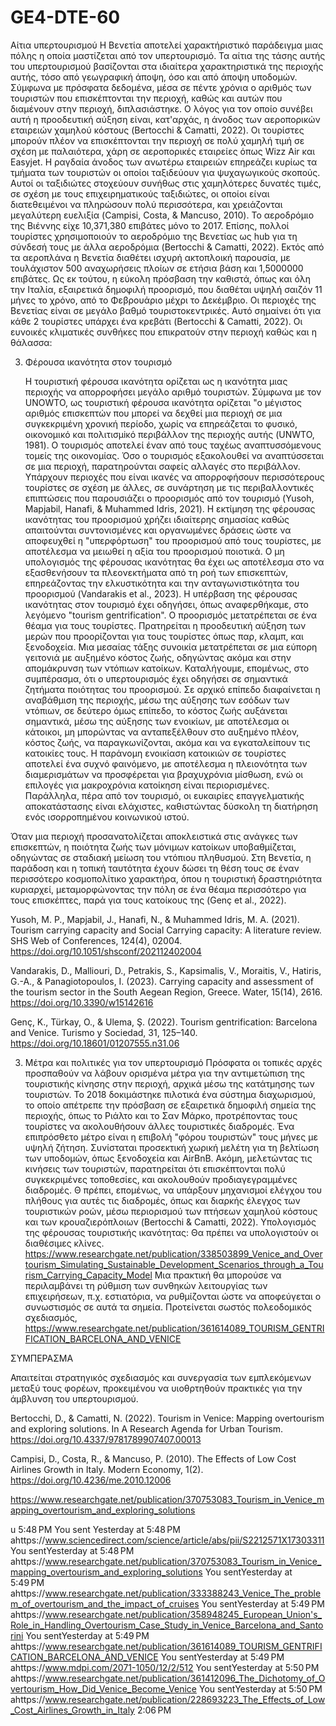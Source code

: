# GE4-DTE-60

Αίτια υπερτουρισμού
  Η Βενετία αποτελεί χαρακτήριστικό παράδειγμα μιας πόλης η οποία μαστίζεται από τον υπερτουρισμό. Τα αίτια της τάσης αυτής του υπερτουρισμού βασίζονται στα ιδιαίτερα χαρακτηριστικά της περιοχής αυτής, τόσο από γεωγραφική άποψη, όσο και από άποψη υποδομών. Σύμφωνα με πρόσφατα δεδομένα, μέσα σε πέντε χρόνια ο αριθμός των τουριστών που επισκέπτονται την περιοχή, καθώς και αυτών που διαμένουν στην περιοχή, διπλασιάστηκε. Ο λόγος για τον οποίο συνέβει αυτή η προοδευτική αύξηση είναι, κατ'αρχάς, η άνοδος των αεροπορικών εταιρειών χαμηλού κόστους (Bertocchi & Camatti, 2022). Οι τουρίστες μπορούν πλέον να επισκέπτονται την περιοχή σε πολύ χαμηλή τιμή σε σχέση με παλαιότερα, χάρη σε αεροπορικές εταιρείες όπως Wizz Air και Easyjet. Η ραγδαία άνοδος των ανωτέρω εταιρειών επηρεάζει κυρίως τα τμήματα των τουριστών οι οποίοι ταξιδεύουν για ψυχαγωγικούς σκοπούς. Αυτοί οι ταξιδιώτες στοχεύουν συνήθως στις χαμηλότερες δυνατές τιμές, σε σχέση με τους επιχειρηματικούς ταξιδιώτες, οι οποίοι είναι διατεθειμένοι να πληρώσουν πολύ περισσότερα, και χρειάζονται μεγαλύτερη ευελιξία (Campisi, Costa, & Mancuso, 2010). Το αεροδρόμιο της Βιέννης είχε 10,371,380 επιβάτες μόνο το 2017. Επίσης, πολλοί τουρίστες χρησιμοποιούν το αεροδρόμιο της Βενετίας ως hub για τη σύνδεσή τους με άλλα αεροδρόμια (Bertocchi & Camatti, 2022).
  Εκτός από τα αεροπλάνα η Βενετία διαθέτει ισχυρή ακτοπλοική παρουσία, με τουλάχιστον 500 αναχωρήσεις πλοίων σε ετήσια βάση και 1,5000000 επιβάτες. Ως εκ τούτου, η εύκολη πρόσβαση την καθιστά, όπως και όλη την Ιταλία, εξαιρετικά δημοφιλή προορισμό, που διαθέται υψηλή σαιζόν 11 μήνες το χρόνο, από το Φεβρουάριο μέχρι το Δεκέμβριο. Οι περιοχές της Βενετίας είναι σε μεγάλο βαθμό τουριστοκεντρικές. Αυτό σημαίνει ότι για κάθε 2 τουρίστες υπάρχει ένα κρεβάτι (Bertocchi & Camatti, 2022).
  Οι ευνοικές κλιματικές συνθήκες που επικρατούν στην περιοχή καθώς και η θάλασσα:


3. Φέρουσα ικανότητα στον τουρισμό

    Η τουριστική φέρουσα ικανότητα ορίζεται ως η ικανότητα μιας περιοχής να απορροφήσει μεγάλο αριθμό τουριστών. Σύμφωνα με τον UNOWTO, ως τουριστική φέρουσα ικανότητα ορίζεται "ο μέγιστος αριθμός επισκεπτών που μπορεί να δεχθεί μια περιοχή σε μια συγκεκριμένη χρονική περίοδο, χωρίς να επηρεάζεται το φυσικό, οικονομικό και πολιτισμiκό περιβάλλον της περιοχής αυτής (UNWTO, 1981). Ο τουρισμός αποτελεί έναν από τους ταχέως αναπτυσσόμενους τομείς της οικονομίας. Όσο ο τουρισμός εξακολουθεί να αναπτύσσεται σε μια περιοχή, παρατηρούνται σαφείς αλλαγές στο περιβάλλον. Υπάρχουν περιοχές που είναι ικανές να απορροφήσουν περισσότερους τουρίστες σε σχέση με άλλες, σε συνάρτηση με τις περιβαλλοντικές επιπτώσεις που παρουσιάζει ο προορισμός από τον τουρισμό (Yusoh, Mapjabil, Hanafi, & Muhammed Idris, 2021). Η εκτίμηση της φέρουσας ικανότητας του προορισμού χρήζει ιδιαίτερης σημασίας καθώς απαιτούνται συντονισμένες και οργανωμένες δράσεις ώστε να αποφευχθεί η "υπερφόρτωση" του προορισμού από τους τουρίστες, με αποτέλεσμα να μειωθεί η αξία του προορισμού ποιοτικά. Ο μη υπολογισμός της φέρουσας ικανότητας θα έχει ως αποτέλεσμα στο να εξασθενήσουν τα πλεονεκτήματα από τη ροή των επισκεπτών, επηρεάζοντας την ελκυστικότητα και την ανταγωνιστικότητα του προορισμού (Vandarakis et al., 2023).
   Η υπέρβαση της φέρουσας ικανότητας στον τουρισμό έχει οδηγήσει, όπως αναφερθήκαμε, στο λεγόμενο "tourism gentrification". Ο προορισμός μετατρέπεται σε ένα θέαμα για τους τουρίστες. Πρατηρείται η προοδευτική αύξηση των μερών που προορίζονται για τους τουρίστες όπως παρ, κλαμπ, και ξενοδοχεία. Μια μεσαίας τάξης συνοικία μετατρέπεται σε μια εύπορη γειτονιά με αυξημένο κόστος ζωής, οδηγώντας ακόμα και στην απομάκρυνση των ντόπιων κατοίκων. Καταλήγουμε, επομένως, στο συμπέρασμα, ότι ο υπερτουρισμός έχει οδηγήσει σε σημαντικά ζητήματα ποιότητας του προορισμού. Σε αρχικό επίπεδο διαφαίνεται η αναβάθμιση της περιοχής, μέσω της αύξησης των εσόδων των ντόπιων, σε δεύτερο όμως επίπεδο, το κόστος ζωής αυξάνεται σημαντικά, μέσω της αύξησης των ενοικίων, με αποτέλεσμα οι κάτοικοι, μη μπορώντας να ανταπεξέλθουν στο αυξημένο πλέον, κόστος ζωής, να παραγκωνίζονται, ακόμα και να εγκαταλείπουν τις κατοικίες τους. Η παράνομη ενοικίαση κατοικιών σε τουρίστες αποτελεί ένα συχνό φαινόμενο, με αποτέλεσμα η πλειονότητα των διαμερισμάτων να προσφέρεται για βραχυχρόνια μίσθωση, ενώ οι επιλογές για μακροχρόνια κατοίκηση είναι περιορισμένες. Παράλληλα, πέρα από τον τουρισμό, οι ευκαιρίες επαγγελματικής αποκατάστασης είναι ελάχιστες, καθιστώντας δύσκολη τη διατήρηση ενός ισορροπημένου κοινωνικού ιστού.

Όταν μια περιοχή προσανατολίζεται αποκλειστικά στις ανάγκες των επισκεπτών, η ποιότητα ζωής των μόνιμων κατοίκων υποβαθμίζεται, οδηγώντας σε σταδιακή μείωση του ντόπιου πληθυσμού. Στη Βενετία, η παράδοση και η τοπική ταυτότητα έχουν δώσει τη θέση τους σε έναν περισσότερο κοσμοπολίτικο χαρακτήρα, όπου η τουριστική δραστηριότητα κυριαρχεί, μεταμορφώνοντας την πόλη σε ένα θέαμα περισσότερο για τους επισκέπτες, παρά για τους κατοίκους της (Genç et al., 2022).
   

   Yusoh, M. P., Mapjabil, J., Hanafi, N., & Muhammed Idris, M. A. (2021). Tourism carrying capacity and Social Carrying capacity: A literature review. SHS Web of Conferences, 124(4), 02004. https://doi.org/10.1051/shsconf/202112402004

   Vandarakis, D., Malliouri, D., Petrakis, S., Kapsimalis, V., Moraitis, V., Hatiris, G.-A., & Panagiotopoulos, I. (2023). Carrying capacity and assessment of the tourism sector in the South Aegean Region, Greece. Water, 15(14), 2616. https://doi.org/10.3390/w15142616

Genç, K., Türkay, O., & Ulema, Ş. (2022). Tourism gentrification: Barcelona and Venice. Turismo y Sociedad, 31, 125–140. https://doi.org/10.18601/01207555.n31.06

  3. Μέτρα και πολιτικές για τον υπερτουρισμό
     Πρόσφατα οι τοπικές αρχές προσπαθούν να λάβουν ορισμένα μέτρα για την αντιμετώπιση της τουριστικής κίνησης στην περιοχή, αρχικά μέσω της κατάτμησης των τουριστών. To 2018 δοκιμάστηκε πιλοτικά ένα σύστημα διαχωρισμού, το οποίο απέτρεπε την πρόσβαση σε εξαιρετικά δημοφιλή σημεία της περιοχής, όπως το Ριάλτο και το Σαν Μάρκο, προτρέποντας τους τουρίστες να ακολουθήσουν άλλες τουριστικές διαδρομές. Ένα επιπρόσθετο μέτρο είναι η επιβολή "φόρου τουριστών" τους μήνες με υψηλή ζήτηση. Συνίσταται προσεκτική χωρική μελέτη για τη βελτίωση των υποδομών, όπως ξενοδοχεία και AirBnB. Ακόμη, μελετώντας τις κινήσεις των τουριστών, παρατηρείται ότι επισκέπτονται πολύ συγκεκριμένες τοποθεσίες, και ακολουθούν προδιαγεγραμμένες διαδρομές. Θ πρέπει, επομένως, να υπάρξουν μηχανισμοί ελέγχου του πλήθους για αυτές τις διαδρομές, όπως και διαρκής έλεγχος των τουριστικών ροών, μέσω περιορισμού των πτήσεων χαμηλού κόστους και των κρουαζιερόπλοιων (Bertocchi & Camatti, 2022).
  Υπολογισμός της φέρουσας τουριστικής ικανότητας: Θα πρέπει να υπολογιστούν οι διαθέσιμες κλίνες. https://www.researchgate.net/publication/338503899_Venice_and_Overtourism_Simulating_Sustainable_Development_Scenarios_through_a_Tourism_Carrying_Capacity_Model
Μια πρακτική θα μπορούσε να περιλαμβάνει τη ρύθμιση των συνθηκών λειτουργίας των επιχειρήσεων, π.χ. εστιατόρια, να ρυθμίζονται ώστε να αποφεύγεται ο συνωστισμός σε αυτά τα σημεία. Προτείνεται σωστός πολεοδομικός σχεδιασμός, https://www.researchgate.net/publication/361614089_TOURISM_GENTRIFICATION_BARCELONA_AND_VENICE


ΣΥΜΠΕΡΑΣΜΑ

Απαιτείται στρατηγικός σχεδιασμός και συνεργασία των εμπλεκόμενων μεταξύ τους φορέων, προκειμένου να υιοθρτηθούν πρακτικές για την άμβλυνση του υπερτουρισμού. 


Bertocchi, D., & Camatti, N. (2022). Tourism in Venice: Mapping overtourism and exploring solutions. In A Research Agenda for Urban Tourism. https://doi.org/10.4337/9781789907407.00013

Campisi, D., Costa, R., & Mancuso, P. (2010). The Effects of Low Cost Airlines Growth in Italy. Modern Economy, 1(2). https://doi.org/10.4236/me.2010.12006

https://www.researchgate.net/publication/370753083_Tourism_in_Venice_mapping_overtourism_and_exploring_solutions



u 5:48 PM
You sent
Yesterday at 5:48 PM
ahttps://www.sciencedirect.com/science/article/abs/pii/S2212571X17303311
You sentYesterday at 5:48 PM
ahttps://www.researchgate.net/publication/370753083_Tourism_in_Venice_mapping_overtourism_and_exploring_solutions
You sentYesterday at 5:49 PM
ahttps://www.researchgate.net/publication/333388243_Venice_The_problem_of_overtourism_and_the_impact_of_cruises
You sentYesterday at 5:49 PM
ahttps://www.researchgate.net/publication/358948245_European_Union's_Role_in_Handling_Overtourism_Case_Study_in_Venice_Barcelona_and_Santorini
You sentYesterday at 5:49 PM
ahttps://www.researchgate.net/publication/361614089_TOURISM_GENTRIFICATION_BARCELONA_AND_VENICE
You sentYesterday at 5:49 PM
ahttps://www.mdpi.com/2071-1050/12/2/512
You sentYesterday at 5:50 PM
ahttps://www.researchgate.net/publication/361412096_The_Dichotomy_of_Overtourism_How_Did_Venice_Become_Venice
You sentYesterday at 5:50 PM
ahttps://www.researchgate.net/publication/228693223_The_Effects_of_Low_Cost_Airlines_Growth_in_Italy
2:06 PM
